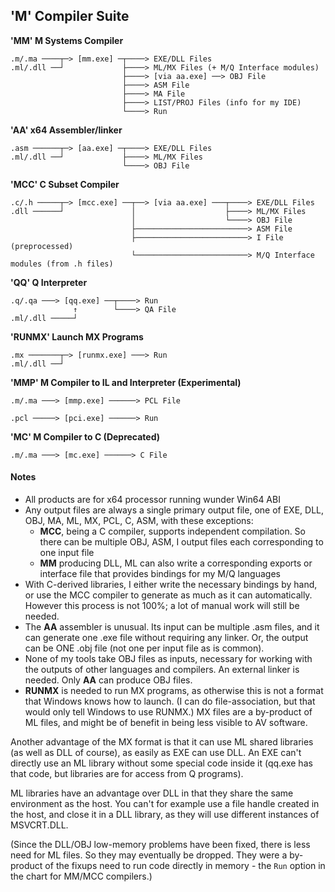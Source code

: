 ## 'M' Compiler Suite
  

**'MM' M Systems Compiler**
````
.m/.ma ────┬─> [mm.exe] ─┬────> EXE/DLL Files
.ml/.dll ──┘             ├────> ML/MX Files (+ M/Q Interface modules)
                         ├────> [via aa.exe] ──> OBJ File
                         ├────> ASM File
                         ├────> MA File
                         ├────> LIST/PROJ Files (info for my IDE)
                         └────> Run
````
**'AA' x64 Assembler/linker**
````
.asm ──────┬─> [aa.exe] ─┬────> EXE/DLL Files
.ml/.dll ──┘             ├────> ML/MX Files
                         └────> OBJ File
````
**'MCC' C Subset Compiler**
````
.c/.h ─────┬─> [mcc.exe] ──┬──> [via aa.exe] ───┬────> EXE/DLL Files
.dll ──────┘               │                    ├────> ML/MX Files
                           │                    └────> OBJ File
                           ├─────────────────────────> ASM File
                           ├─────────────────────────> I File (preprocessed)
                           └─────────────────────────> M/Q Interface modules (from .h files)
````
**'QQ' Q Interpreter**
````
.q/.qa ───> [qq.exe] ──┬────> Run
              ↑	       └────> QA File
.ml/.dll ─────┘ 

````
**'RUNMX' Launch MX Programs**
````
.mx ───────┬─> [runmx.exe] ───> Run
.ml/.dll ──┘
 ````
**'MMP' M Compiler to IL and Interpreter (Experimental)**
````
.m/.ma ───> [mmp.exe] ──────> PCL File

.pcl ─────> [pci.exe] ──────> Run
````
**'MC' M Compiler to C (Deprecated)**
````
.m/.ma ───> [mc.exe] ──────> C File
````

#### Notes

* All products are for x64 processor running wunder Win64 ABI
* Any output files are always a single primary output file, one of EXE, DLL, OBJ, MA, ML, MX, PCL, C, ASM, with these exceptions:
   * **MCC**, being a C compiler, supports independent compilation. So there can be multiple OBJ, ASM, I output files each corresponding to one input file
   * **MM** producing DLL, ML can also write a corresponding exports or interface file that provides bindings for my M/Q languages
* With C-derived libraries, I either write the necessary bindings by hand, or use the MCC compiler to generate as much as it can automatically. However this process is not 100%; a lot of manual work will still be needed.
* The **AA** assembler is unusual. Its input can be multiple .asm files, and it can generate one .exe file without requiring any linker. Or, the output can be ONE .obj file (not one per input file as is common).
* None of my tools take OBJ files as inputs, necessary for working with the outputs of other languages and compilers. An external linker is needed. Only **AA** can produce OBJ files.
* **RUNMX** is needed to run MX programs, as otherwise this is not a format that Windows knows how to launch. (I can do file-association, but that would only tell Windows to use RUNMX.) MX files are a by-product of ML files, and might be of benefit in being less visible to AV software.

Another advantage of the MX format is that it can use ML shared libraries (as well as DLL of course), as easily as EXE can use DLL. An EXE can't directly use an ML library without some special code inside it (qq.exe has that code, but libraries are for access from Q programs).

ML libraries have an advantage over DLL in that they share the same environment as the host. You can't for example use a file handle created in the host, and close it in a DLL library, as they will use different instances of MSVCRT.DLL.

(Since the DLL/OBJ low-memory problems have been fixed, there is less need for ML files. So they may eventually be dropped. They were a by-product of the fixups need to run code directly in memory - the `Run` option in the chart for MM/MCC compilers.)
